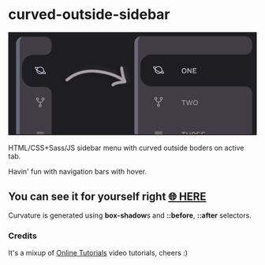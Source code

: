 # curved-outside-sidebar

![](.img/ex.png)

HTML/CSS+Sass/JS sidebar menu with curved outside boders on active tab.

Havin' fun with navigation bars with hover.

## You can see it for yourself right [:globe_with_meridians: HERE](https://warchalowski.pl/pro/curved-outside-sidebar/)

Curvature is generated using **box-shadow**s and **::before**, **::after** selectors.

### Credits

It's a mixup of [Online Tutorials](https://www.youtube.com/channel/UCbwXnUipZsLfUckBPsC7Jog) video tutorials, cheers :)